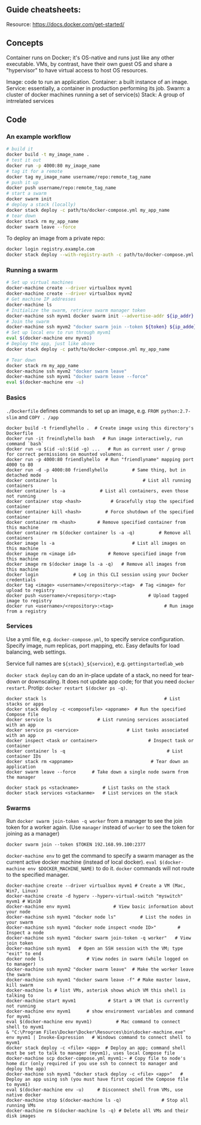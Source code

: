 ## Guide cheatsheets:

Resource: https://docs.docker.com/get-started/

## Concepts

Container runs on Docker; it's OS-native and runs just like any other executable. VMs, by contrast, have their own guest OS and share a "hypervisor" to have virtual access to host OS resources.

Image: code to run an application.
Container: a built instance of an image.
Service: essentially, a container in production performing its job.
Swarm: a cluster of docker machines running a set of service(s)
Stack: A group of intrrelated services

## Code

### An example workflow

```sh
# build it
docker build -t my_image_name .
# test it out
docker run -p 4000:80 my_image_name
# tag it for a remote
docker tag my_image_name username/repo:remote_tag_name
# push it up
docker push username/repo:remote_tag_name
# start a swarm
docker swarm init
# deploy a stack (locally)
docker stack deploy -c path/to/docker-compose.yml my_app_name
# tear down
docker stack rm my_app_name
docker swarm leave --force
```

To deploy an image from a private repo:

```sh
docker login registry.example.com
docker stack deploy --with-registry-auth -c path/to/docker-compose.yml my_app_name
```

### Running a swarm

```sh
# Set up virtual machines
docker-machine create --driver virtualbox myvm1
docker-machine create --driver virtualbox myvm2
# Get machine IP addresses
docker-machine ls
# Initialize the swarm, retrieve swarm manager token
docker-machine ssh myvm1 docker swarm init --advertise-addr ${ip_addr}:${port}
# Join the swarm
docker-machine ssh myvm2 "docker swarm join --token ${token} ${ip_adde}:2377"
# Set up local env to run through myvm1
eval $(docker-machine env myvm1)
# Deploy the app, just like above
docker stack deploy -c path/to/docker-compose.yml my_app_name

# Tear down
docker stack rm my_app_name
docker-machine ssh myvm2 "docker swarm leave"
docker-machine ssh myvm1 "docker swarm leave --force"
eval $(docker-machine env -u)
```

### Basics

`./Dockerfile` defines commands to set up an image, e.g. `FROM python:2.7-slim` and `COPY . /app`

```
docker build -t friendlyhello .  # Create image using this directory's Dockerfile
docker run -it freindlyhello bash   # Run image interactively, run command `bash`
docker run -u $(id -u):$(id -g) ...   # Run as current user / group for correct permissions on mounted volumens.
docker run -p 4000:80 friendlyhello  # Run "friendlyname" mapping port 4000 to 80
docker run -d -p 4000:80 friendlyhello         # Same thing, but in detached mode
docker container ls                                # List all running containers
docker container ls -a             # List all containers, even those not running
docker container stop <hash>           # Gracefully stop the specified container
docker container kill <hash>         # Force shutdown of the specified container
docker container rm <hash>        # Remove specified container from this machine
docker container rm $(docker container ls -a -q)         # Remove all containers
docker image ls -a                             # List all images on this machine
docker image rm <image id>            # Remove specified image from this machine
docker image rm $(docker image ls -a -q)   # Remove all images from this machine
docker login             # Log in this CLI session using your Docker credentials
docker tag <image> <username>/<repository>:<tag>  # Tag <image> for upload to registry
docker push <username>/<repository>:<tag>            # Upload tagged image to registry
docker run <username>/<repository>:<tag>                   # Run image from a registry
```

### Services

Use a yml file, e.g. `docker-compose.yml`, to specify service configuration. Specify image, num replicas, port mapping, etc. Easy defaults for load balancing, web settings.

Service full names are `${stack}_${service}`, e.g. `gettingstartedlab_web`

`docker stack deploy` can do an in-place update of a stack, no need for tear-down or downscaling. It does not update app code; for that you need `docker restart`. Protip: `docker restart $(docker ps -q)`.

```
docker stack ls                                            # List stacks or apps
docker stack deploy -c <composefile> <appname>  # Run the specified Compose file
docker service ls                 # List running services associated with an app
docker service ps <service>                  # List tasks associated with an app
docker inspect <task or container>                   # Inspect task or container
docker container ls -q                                      # List container IDs
docker stack rm <appname>                             # Tear down an application
docker swarm leave --force      # Take down a single node swarm from the manager

docker stack ps <stackname>         # List tasks on the stack
docker stack services <stackanme>   # List services on the stack
```

### Swarms

Run `docker swarm join-token -q worker` from a manager to see the join token for a worker again. (Use `manager` instead of `worker` to see the token for joining as a manager)

`docker swarm join --token $TOKEN 192.168.99.100:2377`

`docker-machine env` to get the command to specify a swarm manager as the current active docker machine (instead of local docker). `eval $(docker-machine env $DOCKER_MACHINE_NAME)` to do it. `docker` commands will not route to the specified manager.

```
docker-machine create --driver virtualbox myvm1 # Create a VM (Mac, Win7, Linux)
docker-machine create -d hyperv --hyperv-virtual-switch "myswitch" myvm1 # Win10
docker-machine env myvm1                # View basic information about your node
docker-machine ssh myvm1 "docker node ls"         # List the nodes in your swarm
docker-machine ssh myvm1 "docker node inspect <node ID>"        # Inspect a node
docker-machine ssh myvm1 "docker swarm join-token -q worker"   # View join token
docker-machine ssh myvm1   # Open an SSH session with the VM; type "exit" to end
docker node ls                # View nodes in swarm (while logged on to manager)
docker-machine ssh myvm2 "docker swarm leave"  # Make the worker leave the swarm
docker-machine ssh myvm1 "docker swarm leave -f" # Make master leave, kill swarm
docker-machine ls # list VMs, asterisk shows which VM this shell is talking to
docker-machine start myvm1            # Start a VM that is currently not running
docker-machine env myvm1      # show environment variables and command for myvm1
eval $(docker-machine env myvm1)         # Mac command to connect shell to myvm1
& "C:\Program Files\Docker\Docker\Resources\bin\docker-machine.exe" env myvm1 | Invoke-Expression   # Windows command to connect shell to myvm1
docker stack deploy -c <file> <app>  # Deploy an app; command shell must be set to talk to manager (myvm1), uses local Compose file
docker-machine scp docker-compose.yml myvm1:~ # Copy file to node's home dir (only required if you use ssh to connect to manager and deploy the app)
docker-machine ssh myvm1 "docker stack deploy -c <file> <app>"   # Deploy an app using ssh (you must have first copied the Compose file to myvm1)
eval $(docker-machine env -u)     # Disconnect shell from VMs, use native docker
docker-machine stop $(docker-machine ls -q)               # Stop all running VMs
docker-machine rm $(docker-machine ls -q) # Delete all VMs and their disk images
```
